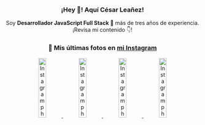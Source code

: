 <div align="center">

<h3>¡Hey 👋! Aquí César Leañez!</h3>

<p>Soy <strong>Desarrollador JavaScript Full Stack 🚀</strong> más de tres años de experiencia.<br />¡Revisa mi contenido 👇!</p>

### 📸 Mis últimas fotos en [mi Instagram](https://instagram.com/cesarsoftware.dev)


<a href='https://instagram.com/p/DNo_bfvu6ig' target='_blank'>
  <img width='20%' src='https://scontent.cdninstagram.com/v/t51.82787-15/535956815_17929139298097059_6575882262154849022_n.jpg?stp=dst-jpg_e15_tt6&_nc_cat=111&ig_cache_key=MzcwNDQ4OTY1OTk1NTEyODQ4MA%3D%3D.3-ccb1-7&ccb=1-7&_nc_sid=58cdad&efg=eyJ2ZW5jb2RlX3RhZyI6InhwaWRzLjcyMHgxMjgwLnNkci5DMyJ9&_nc_ohc=pqTTeQd6t0MQ7kNvwGcoVKi&_nc_oc=Adlb78QeAqd2K-KuiRRP36upfNv140Mc3A1BaiH2LduXqOzgFo6yoituW8G8hASHovc&_nc_ad=z-m&_nc_cid=1478&_nc_zt=23&_nc_ht=scontent.cdninstagram.com&_nc_gid=FxobNG-2l2QqgJc62mxaPw&oh=00_AfZ5cpt2LaDPsDXYeFITWY3hmh7W66AEIXWjAOXk9c77wg&oe=68D9267B' alt='Instagram photo' />
</a>
<a href='https://instagram.com/p/DKcTQWgxLum' target='_blank'>
  <img width='20%' src='https://instagram.frba4-3.fna.fbcdn.net/v/t51.2885-15/503849034_17919602952097059_4092165478866362923_n.jpg?stp=dst-jpg_e35_tt6&efg=eyJ2ZW5jb2RlX3RhZyI6IkZFRUQuaW1hZ2VfdXJsZ2VuLjE0NDB4MTQ0NS5zZHIuZjc1NzYxLmRlZmF1bHRfaW1hZ2UuYzIifQ&_nc_ht=instagram.frba4-3.fna.fbcdn.net&_nc_cat=103&_nc_oc=Q6cZ2QGx55pc2NMdIjb72oEJBT7PMtXf3cOalGVJgl1QSI93nhGICiPSx5znOOgceswkRX8&_nc_ohc=JyO5qkJWxSwQ7kNvwFBCBN4&_nc_gid=FxobNG-2l2QqgJc62mxaPw&edm=ACWDqb8BAAAA&ccb=7-5&ig_cache_key=MzY0Njg3NDQ4NDgzMDY4MjAyMg%3D%3D.3-ccb7-5&oh=00_AfZr-RlDKCYfg7gd4cW509V80HIXIEY50r0mAa7FMUMMyg&oe=68D91365&_nc_sid=ee9879' alt='Instagram photo' />
</a>
<a href='https://instagram.com/p/DKcTCZnuO-S' target='_blank'>
  <img width='20%' src='https://scontent.cdninstagram.com/v/t51.75761-15/503168549_17919602796097059_3346483577265803486_n.jpg?stp=dst-jpg_e15_tt6&_nc_cat=105&ig_cache_key=MzY0Njg3MzUyNjA5NTkwMDU2Mg%3D%3D.3-ccb1-7&ccb=1-7&_nc_sid=58cdad&efg=eyJ2ZW5jb2RlX3RhZyI6InhwaWRzLjE5MTZ4MTA3OC5zZHIuQzMifQ%3D%3D&_nc_ohc=H7Z0VRp6UTsQ7kNvwEiFUB8&_nc_oc=AdkxdSZl5eVoVXrNwy71gs-vT8u2fahgeo3wytOipU1kG7OZSqW8nhfPoYfI4lV7U0A&_nc_ad=z-m&_nc_cid=1478&_nc_zt=23&_nc_ht=scontent.cdninstagram.com&_nc_gid=FxobNG-2l2QqgJc62mxaPw&oh=00_AfauZV2KIrb9gYRzsM6gFfU6EJJEejKpvYGCeT9Qa3fLhw&oe=68D919E3' alt='Instagram photo' />
</a>
<a href='https://instagram.com/p/DIt9Oknp-PZ' target='_blank'>
  <img width='20%' src='https://instagram.frba4-3.fna.fbcdn.net/v/t51.2885-15/491444712_17914409433097059_55076089485466172_n.jpg?stp=dst-jpg_e35_tt6&efg=eyJ2ZW5jb2RlX3RhZyI6IkZFRUQuaW1hZ2VfdXJsZ2VuLjU1MngzNDEuc2RyLmY3NTc2MS5kZWZhdWx0X2ltYWdlLmMyIn0&_nc_ht=instagram.frba4-3.fna.fbcdn.net&_nc_cat=103&_nc_oc=Q6cZ2QGx55pc2NMdIjb72oEJBT7PMtXf3cOalGVJgl1QSI93nhGICiPSx5znOOgceswkRX8&_nc_ohc=gTW9zXRPeNYQ7kNvwE-E5Ki&_nc_gid=FxobNG-2l2QqgJc62mxaPw&edm=ACWDqb8BAAAA&ccb=7-5&ig_cache_key=MzYxNTgxNTM1ODA3ODI0Nzg5Nw%3D%3D.3-ccb7-5&oh=00_AfaC518mpPF82zx7MLGiDI_fIn4rs2WwlDeyyvtwBkpNWA&oe=68D9076B&_nc_sid=ee9879' alt='Instagram photo' />
</a>

</div>
